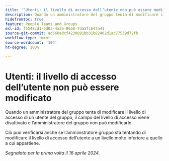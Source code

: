 ```yaml
---
title: '“Utenti: il livello di accesso dell’utente non può essere modificato”'
description: Quando un amministratore del gruppo tenta di modificare il livello di accesso di un utente del gruppo, il campo del livello di accesso viene disattivato e l’amministratore del gruppo non può modificarlo.
hidefromtoc: true
feature: People Teams and Groups
exl-id: f5548cd1-5d03-4a3e-86a8-7da5fc647a41
source-git-commit: ad560adcf4230891bb31b82402d1ac77539d72fb
workflow-type: tm+mt
source-wordcount: '104'
ht-degree: 100%

---
```


# Utenti: il livello di accesso dell’utente non può essere modificato


<!--
>[!NOTE]
>
>This issue was fixed on June 6, 2024.
-->

Quando un amministratore del gruppo tenta di modificare il livello di accesso di un utente del gruppo, il campo del livello di accesso viene disattivato e l’amministratore del gruppo non può modificarlo.

Ciò può verificarsi anche se l’amministratore gruppo sta tentando di modificare il livello di accesso dell’utente a un livello molto inferiore a quello a cui appartiene.

_Segnalato per la prima volta il 16 aprile 2024._
